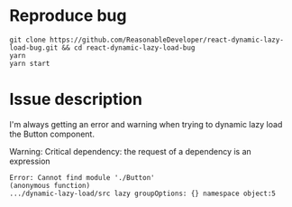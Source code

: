 # Reproduce bug
```
git clone https://github.com/ReasonableDeveloper/react-dynamic-lazy-load-bug.git && cd react-dynamic-lazy-load-bug
yarn
yarn start
```

# Issue description

I'm always getting an error and warning when trying to dynamic lazy load the Button component.

Warning: Critical dependency: the request of a dependency is an expression

```
Error: Cannot find module './Button'
(anonymous function)
.../dynamic-lazy-load/src lazy groupOptions: {} namespace object:5
```
